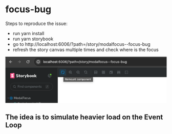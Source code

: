 # focus-bug

Steps to reproduce the issue:

* run yarn install
* run yarn storybook
* go to http://localhost:6006/?path=/story/modalfocus--focus-bug
* refresh the story canvas multiple times and check where is the focus

![img.png](img.png)

## The idea is to simulate heavier load on the Event Loop
